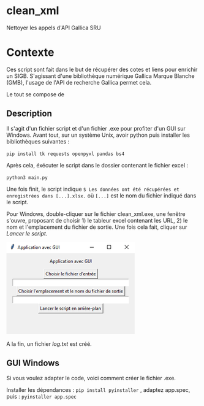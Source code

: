 # clean_xml
Nettoyer les appels d'API Gallica SRU

# Contexte

Ces script sont fait dans le but de récupérer des cotes et liens pour enrichir un SIGB.
S'agissant d'une bibliothèque numérique Gallica Marque Blanche (GMB), l'usage de l'API de recherche Gallica permet cela.

Le tout se compose de 

## Description
Il s'agit d'un fichier script et d'un fichier .exe pour profiter d'un GUI sur Windows.
Avant tout, sur un système Unix, avoir python puis installer les bibliothèques suivantes :

`pip install tk requests openpyxl pandas bs4`

Après cela, éxécuter le script dans le dossier contenant le fichier excel : 

`python3 main.py`

Une fois finit, le script indique `$ Les données ont été récupérées et enregistrées dans [...].xlsx.` où `[...]` est le nom du fichier indiqué dans le script.

Pour Windows, double-cliquer sur le fichier clean_xml.exe, une fenêtre s'ouvre, proposant de choisir 1) le tableur excel contenant les URL, 2) le nom et l'emplacement du fichier de sortie.
Une fois cela fait, cliquer sur _Lancer le script_.

![GUI](/GUI.png#center)

A la fin, un fichier _log.txt_ est créé.

## GUI Windows

Si vous voulez adapter le code, voici comment créer le fichier .exe.

Installer les dépendances :
`pip install pyinstaller`
, adaptez app.spec, puis : 
`pyinstaller app.spec`
